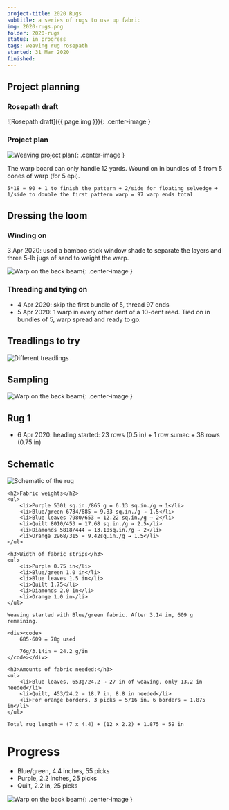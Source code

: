 ```yaml
---
project-title: 2020 Rugs
subtitle: a series of rugs to use up fabric
img: 2020-rugs.png
folder: 2020-rugs
status: in progress
tags: weaving rug rosepath
started: 31 Mar 2020
finished: 
---
```


## Project planning
### Rosepath draft
![Rosepath draft]({{ page.img }}){: .center-image }

### Project plan
![Weaving project plan](2020-rugs-plan.png){: .center-image }

The warp board can only handle 12 yards. Wound on in bundles of 5 from 5 cones of warp (for 5 epi).

```
5*18 = 90 + 1 to finish the pattern + 2/side for floating selvedge + 1/side to double the first pattern warp = 97 warp ends total
```

## Dressing the loom
### Winding on
3 Apr 2020: used a bamboo stick window shade to separate the layers and three 5-lb jugs of sand to weight the warp.

![Warp on the back beam](2020-rugs-back-beam.jpg){: .center-image }

### Threading and tying on
* 4 Apr 2020: skip the first bundle of 5, thread 97 ends
* 5 Apr 2020: 1 warp in every other dent of a 10-dent reed. Tied on in bundles of 5, warp spread and ready to go.

## Treadlings to try
![Different treadlings](2020-rugs-treadlings.png)

## Sampling
![Warp on the back beam](2020-rugs-sampling.jpg){: .center-image }

## Rug 1
* 6 Apr 2020: heading started: 23 rows (0.5 in) + 1 row sumac + 38 rows (0.75 in)

<div class="columns-2">
	<h2>Schematic</h2>
	<img class="center-image" src="2020-rugs-schem1.png" alt="Schematic of the rug" />
	
	<h2>Fabric weights</h2>
	<ul>
		<li>Purple 5301 sq.in./865 g = 6.13 sq.in./g → 1</li>
		<li>Blue/green 6734/685 = 9.83 sq.in./g → 1.5</li>
		<li>Blue leaves 7980/653 = 12.22 sq.in./g → 2</li>
		<li>Quilt 8010/453 = 17.68 sq.in./g → 2.5</li>
		<li>Diamonds 5818/444 = 13.10sq.in./g → 2</li>			
		<li>Orange 2968/315 = 9.42sq.in./g → 1.5</li>
	</ul>

	<h3>Width of fabric strips</h3>
	<ul>
		<li>Purple 0.75 in</li>
		<li>Blue/green 1.0 in</li>
		<li>Blue leaves 1.5 in</li>
		<li>Quilt 1.75</li>
		<li>Diamonds 2.0 in</li>
		<li>Orange 1.0 in</li>
	</ul>
	
	Weaving started with Blue/green fabric. After 3.14 in, 609 g remaining.
	
	<div><code>
		685-609 = 78g used
		
		76g/3.14in = 24.2 g/in
	</code></div>
	
	<h3>Amounts of fabric needed:</h3>
	<ul>
		<li>Blue leaves, 653g/24.2 → 27 in of weaving, only 13.2 in needed</li>
		<li>Quilt, 453/24.2 → 18.7 in, 8.8 in needed</li>
		<li>For orange borders, 3 picks = 5/16 in. 6 borders = 1.875 in</li>
	</ul>
		
	Total rug length = (7 x 4.4) + (12 x 2.2) + 1.875 = 59 in
	
</div>

# Progress
* Blue/green, 4.4 inches, 55 picks
* Purple, 2.2 inches, 25 picks
* Quilt, 2.2 in, 25 picks

![Warp on the back beam](2020-rugs-progress1.jpg){: .center-image }
